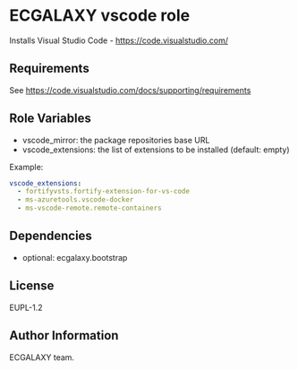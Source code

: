 ECGALAXY vscode role
====================

Installs Visual Studio Code - https://code.visualstudio.com/

Requirements
------------

See https://code.visualstudio.com/docs/supporting/requirements

Role Variables
--------------

* vscode_mirror: the package repositories base URL
* vscode_extensions: the list of extensions to be installed (default: empty)

Example:

```yaml
vscode_extensions:
  - fortifyvsts.fortify-extension-for-vs-code
  - ms-azuretools.vscode-docker
  - ms-vscode-remote.remote-containers
```

Dependencies
------------

* optional: ecgalaxy.bootstrap

License
-------

EUPL-1.2

Author Information
------------------

ECGALAXY team.
